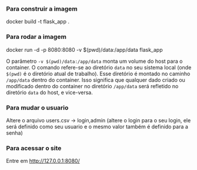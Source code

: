 ### Para construir a imagem

docker build -t flask_app .

### Para rodar a imagem

docker run -d -p 8080:8080 -v $(pwd)/data:/app/data flask_app

O parâmetro `-v $(pwd)/data:/app/data` monta um volume do host para o container. O comando refere-se ao diretório `data` no seu sistema local (onde `$(pwd)` é o diretório atual de trabalho). Esse diretório é montado no caminho `/app/data` dentro do container. Isso significa que qualquer dado criado ou modificado dentro do container no diretório `/app/data` será refletido no diretório `data` do host, e vice-versa.


### Para mudar o usuario

Altere o arquivo users.csv -> login,admin (altere o login para o seu login, ele será definido como seu usuario e o mesmo valor também é definido para a senha)

### Para acessar o site

Entre em
http://127.0.0.1:8080/
